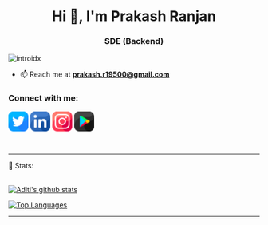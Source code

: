 <h1 align="center">Hi 👋, I'm Prakash Ranjan</h1>
<h3 align="center">SDE (Backend) </h3>

<p align="left"> <img src="https://komarev.com/ghpvc/?username=introidx" alt="introidx" /> </p>

- 📫 Reach me at **prakash.r19500@gmail.com**

<p align="left">
<h3 align="left">Connect with me:</h3>
<a href="https://twitter.com/prkofc" target="blank"><img align="center" src="twitter.png" alt="introidx" height="40" width="40" /></a>
<a href="https://linkedin.com/in/prakash-introidx" target="blank"><img align="center" src="linkedin.png" alt="prakash-introidx" height="40" width="40" /></a>
<a href="https://instagram.com/prkofc" target="blank"><img align="center" src="instagram.png" alt="introidx" height="40" width="40" /></a>
<a href="https://play.google.com/store/apps/details?id=com.introid.memetemp&hl=en_IN&gl=US" target="blank"><img align="center" src="google-play.png" alt="introidx" height="40" width="40" /></a>
</p>
<br>

 ---
 
 📶 Stats:<br><br>

[![Aditi's github stats](https://github-readme-stats.vercel.app/api?username=introidx&count_private=true&show_icons=true&theme=radical&hide_rank=false)](https://github.com/introidx/github-readme-stats)

[![Top Languages](https://github-readme-stats.vercel.app/api/top-langs/?username=introidx)](https://github.com/introidx/github-readme-stats)
 
 ---
 

